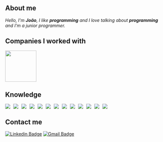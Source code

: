 ## About me
*Hello, I'm **João**, I like **programming** and I love talking about **programming** and I'm a junior programmer.*

## Companies I worked with
<img height="100px" src="http://ongrenovar.com.br/images/itau-logo.jpg"/>

## Knowledge
<div style="display: flex; gap: 10px;">
<img src="https://img.shields.io/badge/Python-3776AB?style=for-the-badge&logo=python&logoColor=white"/>
<img src="https://img.shields.io/badge/HTML5-E34F26?style=for-the-badge&logo=html5&logoColor=white"/>
<img src="https://img.shields.io/badge/CSS3-1572B6?style=for-the-badge&logo=css3&logoColor=white"/>
<img src="https://img.shields.io/badge/JavaScript-323330?style=for-the-badge&logo=javascript&logoColor=F7DF1E"/>
<img src="https://img.shields.io/badge/TypeScript-007ACC?style=for-the-badge&logo=typescript&logoColor=white"/>
<img src="https://img.shields.io/badge/Sass-CC6699?style=for-the-badge&logo=sass&logoColor=white"/>
<img src="https://img.shields.io/badge/React-20232A?style=for-the-badge&logo=react&logoColor=61DAFB"/>
<img src="https://img.shields.io/badge/Angular-DD0031?style=for-the-badge&logo=angular&logoColor=white"/>
<img src="https://img.shields.io/badge/Docker-2CA5E0?style=for-the-badge&logo=docker&logoColor=white"/>
<img src="https://img.shields.io/badge/Git-F05032?style=for-the-badge&logo=git&logoColor=white"/>
<img src="https://img.shields.io/badge/Amazon_AWS-232F3E?style=for-the-badge&logo=amazon-aws&logoColor=white"/>
<img src="https://img.shields.io/badge/grafana-%23F46800.svg?style=for-the-badge&logo=grafana&logoColor=white"/>
<img src="https://img.shields.io/badge/Prometheus-E6522C?style=for-the-badge&logo=Prometheus&logoColor=white"/>
<imr src="https://img.shields.io/badge/splunk-%23000000.svg?style=for-the-badge&logo=splunk&logoColor=white"/>
 
</div>

## Contact me
[![Linkedin Badge](https://img.shields.io/badge/LinkedIn-0077B5?style=for-the-badge&logo=linkedin&logoColor=whitee&link=https://www.linkedin.com/in/joãovictorporto//)](https://www.linkedin.com/in/joãovictorporto/)
[![Gmail Badge](https://img.shields.io/badge/Gmail-D14836?style=for-the-badge&logo=gmail&logoColor=white&link=mailto:jportoferreira@gmail.com)](mailto:jportoferreira@gmail.com)
